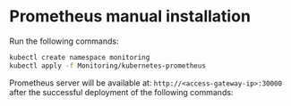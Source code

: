 # Prometheus manual installation 

Run the following commands:

```bash
kubectl create namespace monitoring
kubectl apply -f Monitoring/kubernetes-prometheus
```
Prometheus server will be available at: `http://<access-gateway-ip>:30000` after the successful deployment of the following commands: